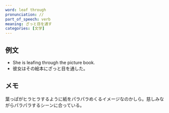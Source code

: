 ```yaml
---
word: leaf through
pronunciation: //
part_of_speech: verb
meaning: ざっと目を通す
categories: [文学]
---
```


## 例文

- She is leafing through the picture book.
- 彼女はその絵本にざっと目を通した。

## メモ

葉っぱがヒラヒラするように紙をパラパラめくるイメージなのかしら。慈しみながらパラパラするシーンに合っている。